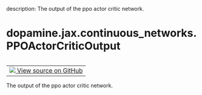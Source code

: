 description: The output of the ppo actor critic network.

<div itemscope itemtype="http://developers.google.com/ReferenceObject">
<meta itemprop="name" content="dopamine.jax.continuous_networks.PPOActorCriticOutput" />
<meta itemprop="path" content="Stable" />
</div>

# dopamine.jax.continuous_networks.PPOActorCriticOutput

<!-- Insert buttons and diff -->

<table class="tfo-notebook-buttons tfo-api nocontent" align="left">
<td>
  <a target="_blank" href="https://github.com/google/dopamine/tree/master/dopamine/jax/continuous_networks.py#L67-L71">
    <img src="https://www.tensorflow.org/images/GitHub-Mark-32px.png" />
    View source on GitHub
  </a>
</td>
</table>



The output of the ppo actor critic network.

<!-- Placeholder for "Used in" -->


